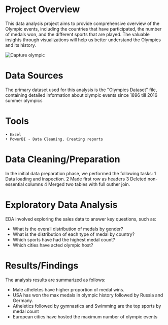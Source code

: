 # Project Overview
This data analysis project aims to provide comprehensive overview of the Olympic events, including the countries that have participated, the number of medals won, and the different sports that are played. 
The valuable insights through visualizations will help us better understand the Olympics and its history. 

![Capture olympic](https://github.com/Mona-Bhagat/Olympic-Dataset-analysis-/assets/148805047/6ca4fec8-7ad6-4751-afd4-c0fb06da1343)



# Data Sources
The primary dataset used for this analysis is the "Olympics Dataset" file, containing detailed information about olympic events since 1896 till 2016 summer olympics

# Tools
	• Excel 
	• PowerBI - Data Cleaning, Creating reports

# Data Cleaning/Preparation
In the initial data preparation phase, we performed the following tasks:
	1 Data loading and inspection.
	2 Made first row as headers 
  3 Deleted non-essential columns
  4 Merged two tables with full outher join.
  

# Exploratory Data Analysis
EDA involved exploring the sales data to answer key questions, such as:
* What is the overall distribution of medals by gender?
* What is the distribution of each type of medal by country?
* Which sports have had the highest medal count?
* Which cities have acted olympic host?

# Results/Findings
The analysis results are summarized as follows:
* Male atheletes have higher proportion of medal wins.
* USA has won the max medals in olympic history followed by Russia and Germany.
* Atheletics followed by gymnastics and Swimming are the top sports by medal count 
* European cities have hosted the maximum number of olympic events  
  
	 
